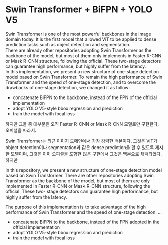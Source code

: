# Swin Transformer + BiFPN + YOLO V5

Swin Transformer is one of the most powerful backbones in the image domain today. It is the first model that allowed ViT to be applied to dense prediction tasks such as object detection and segmentation.  
There are already other repositories adopting Swin Transformer as the backbone of the model, but most of them only implements in Faster R-CNN or Mask R-CNN structure, following the official. These two-stage detectors can guarantee high performance, but highly suffer from the latency.  
In this implementation, we present a new structure of one-stage detection model based on Swin Transformer. To remain the high performance of Swin Transformer and the speed of one-stage detection, and to overcome the drawbacks of one-stage detection, we changed it as follow:
* concatenate BiFPN to the backbone, instead of the FPN of the official implementation
* adopt YOLO V5-style bbox regression and prediction
* train the model with focal loss


하지만 그들 중 대부분은 오직 Faster R-CNN or Mask R-CNN 모델로만 구현한다, 오피셜을 따라서.  

Swin Transformer는 최근 이미지 도메인에서 가장 강력한 백본이다. 그것은 ViT가 object detection이나 segmentation과 같은 dense prediction을 할 수 있도록 제시한 모델이며, 그것은 이미 오피셜을 포함한 많은 구현에서 그것은 백본으로 채택되었다. 하지만 

In this repository, we present a new structure of one-stage detection model based on Swin Transformer. There are other repositories adopting Swin Transformer as the backbone of the model, but most of them are only implemented in Faster R-CNN or Mask R-CNN structure, following the official. These two- stage detectors can guarantee high performance, but highly suffer from the latency. 

The purpose of this implementation is to take advantage of the high performance of Swin Transformer and the speed of one-stage detection. 
...

* concatenate BiFPN to the backbone, instead of the FPN adopted in the official implementation
* adopt YOLO V5-style bbox regression and prediction
* train the model with focal loss


